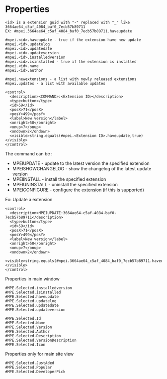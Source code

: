# Properties #
```
<id> is a extension guid with "-" replaced with "_" like 3664ae64_c5af_4084_baf0_7ecb57b89711
EX: #mpei.3664ae64_c5af_4084_baf0_7ecb57b89711.haveupdate
```
```
#mpei.<id>.haveupdate - true if the extension have new update
#mpei.<id>.updatelog
#mpei.<id>.updatedate
#mpei.<id>.updateversion
#mpei.<id>.installedversion
#mpei.<id>.isinstalled - true if the extension is installed
#mpei.<id>.name
#mpei.<id>.author

#mpei.newextensions - a list with newly released extensions
#mpei.updates - a list with available updates            
```

```
<control>
  <description><COMMAND>:<Extension ID></description>
  <type>button</type>
  <id>59</id>
  <posX>71</posX>
  <posY>499</posY>	
  <label>New version</label>
  <onright>50</onright>
  <onup>7</onup>
  <ondown>2</ondown> 
  <visible>string.equals(#mpei.<Extension ID>.haveupdate,true)</visible>
</control>
```

The command can be :
  * MPEIUPDATE - update to the latest version the specified extension
  * MPEISHOWCHANGELOG - show the changelog of the latest update version
  * MPEIINSTALL - install the specified extension
  * MPEIUNINSTALL - uninstall the specified extension
  * MPEICONFIGURE - configure the extension (if this is supported)

Ex:
Update a extension
```
<control>
  <description>MPEIUPDATE:3664ae64-c5af-4084-baf0-7ecb57b89711</description>
  <type>button</type>
  <id>59</id>
  <posX>71</posX>
  <posY>499</posY>	
  <label>New version</label>
  <onright>50</onright>
  <onup>7</onup>
  <ondown>2</ondown> 
  <visible>string.equals(#mpei.3664ae64_c5af_4084_baf0_7ecb57b89711.haveupdate,true)</visible>
</control>
```

Properties in main window

```
#MPE.Selected.installedversion
#MPE.Selected.isinstalled
#MPE.Selected.haveupdate
#MPE.Selected.updatelog
#MPE.Selected.updatedate
#MPE.Selected.updateversion

#MPE.Selected.Id
#MPE.Selected.Name
#MPE.Selected.Version
#MPE.Selected.Author
#MPE.Selected.Description
#MPE.Selected.VersionDescription
#MPE.Selected.Icon
```

Properties only for main site view
```
#MPE.Selected.JustAded
#MPE.Selected.Popular
#MPE.Selected.DeveloperPick
```